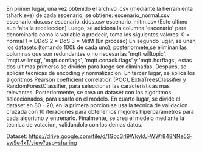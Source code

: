 En primer lugar, una vez obtenido el archivo .csv (mediante la herramienta tshark.exe) de cada escenario, se obtiene:
  escenario_normal.csv
  escenario_dos.csv
  escenario_ddos.csv
  escenario_mitm.csv (Este ultimo aun falta la recoleccion)
Luego, se adiciona la columna 'escenario' para denominarla como la variable a predecir, toma los siguientes valores:
  0 = normal
	1 = DDoS
	2 = DoS
  3 = MitM (En proceso)
En segundo lugar, se unen los datasets (tomando 100k de cada uno); posteriormete,se eliminan las columnas que son redundantes o no necesarias 'mqtt.willtopic', 'mqtt.willmsg', 'mqtt.conflags', 
'mqtt.conack.flags' y 'mqtt.hdrflags', estas dos ultimas primerso se dividen para luego ser eliminadas. Despues, se aplican tecnicas de encoding  y normalizacion.
En tercer lugar, se aplica los algoritmos Pearson coefficient correlation (PCC), ExtraTreesClassifier y RandomForestClassifier, para seleccionar las caracteristicas mas relevantes.
Posteriormente, se crea un dataset con los algoritmos seleccionados, para usarlo en el modelo.
En cuarto lugar, se divide el dataset en 80 - 20, en la primera porcion se usa la tecnica de validacion cruzada con 10 iteraciones para obtener los mejores hiperparametros para cada algoritmo y entrenarlo.
Finalmente, se crea el modelo mediante la tecnica de votacion, validandolo con los demas datos.

Dataset: https://drive.google.com/file/d/1Gbc3rl9WkykU-WWr848NNe5S-sw9e4kT/view?usp=sharing
